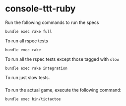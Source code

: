 # console-ttt-ruby

Run the following commands to run the specs

```Shell
bundle exec rake full
```
To run all rspec tests

```Shell
bundle exec rake
```
To run all the rspec tests except those tagged with `slow`

```Shell
bundle exec rake integration
```
To run just slow tests.


###

To run the actual game, execute the following command:

```Shell
bundle exec bin/tictactoe
```
